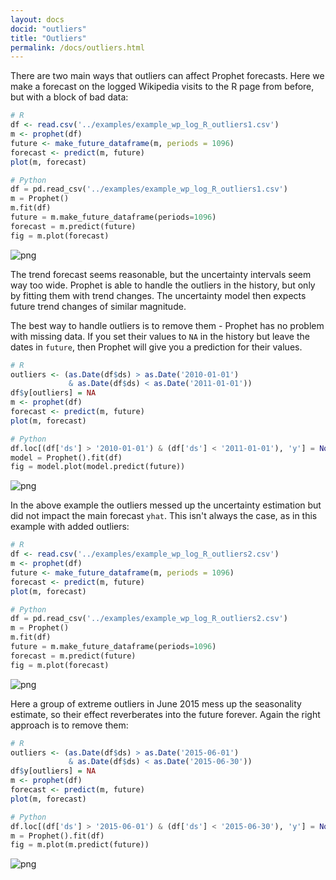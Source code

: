 ```yaml
---
layout: docs
docid: "outliers"
title: "Outliers"
permalink: /docs/outliers.html
---
```

There are two main ways that outliers can affect Prophet forecasts. Here we make a forecast on the logged Wikipedia visits to the R page from before, but with a block of bad data:

```R
# R
df <- read.csv('../examples/example_wp_log_R_outliers1.csv')
m <- prophet(df)
future <- make_future_dataframe(m, periods = 1096)
forecast <- predict(m, future)
plot(m, forecast)
```
```python
# Python
df = pd.read_csv('../examples/example_wp_log_R_outliers1.csv')
m = Prophet()
m.fit(df)
future = m.make_future_dataframe(periods=1096)
forecast = m.predict(future)
fig = m.plot(forecast)
```
 
![png](/prophet/static/outliers_files/outliers_4_0.png) 


The trend forecast seems reasonable, but the uncertainty intervals seem way too wide. Prophet is able to handle the outliers in the history, but only by fitting them with trend changes. The uncertainty model then expects future trend changes of similar magnitude.

The best way to handle outliers is to remove them - Prophet has no problem with missing data. If you set their values to `NA` in the history but leave the dates in `future`, then Prophet will give you a prediction for their values.

```R
# R
outliers <- (as.Date(df$ds) > as.Date('2010-01-01')
             & as.Date(df$ds) < as.Date('2011-01-01'))
df$y[outliers] = NA
m <- prophet(df)
forecast <- predict(m, future)
plot(m, forecast)
```
```python
# Python
df.loc[(df['ds'] > '2010-01-01') & (df['ds'] < '2011-01-01'), 'y'] = None
model = Prophet().fit(df)
fig = model.plot(model.predict(future))
```
 
![png](/prophet/static/outliers_files/outliers_7_0.png) 


In the above example the outliers messed up the uncertainty estimation but did not impact the main forecast `yhat`. This isn't always the case, as in this example with added outliers:

```R
# R
df <- read.csv('../examples/example_wp_log_R_outliers2.csv')
m <- prophet(df)
future <- make_future_dataframe(m, periods = 1096)
forecast <- predict(m, future)
plot(m, forecast)
```
```python
# Python
df = pd.read_csv('../examples/example_wp_log_R_outliers2.csv')
m = Prophet()
m.fit(df)
future = m.make_future_dataframe(periods=1096)
forecast = m.predict(future)
fig = m.plot(forecast)
```
 
![png](/prophet/static/outliers_files/outliers_10_0.png) 


Here a group of extreme outliers in June 2015 mess up the seasonality estimate, so their effect reverberates into the future forever. Again the right approach is to remove them:

```R
# R
outliers <- (as.Date(df$ds) > as.Date('2015-06-01')
             & as.Date(df$ds) < as.Date('2015-06-30'))
df$y[outliers] = NA
m <- prophet(df)
forecast <- predict(m, future)
plot(m, forecast)
```
```python
# Python
df.loc[(df['ds'] > '2015-06-01') & (df['ds'] < '2015-06-30'), 'y'] = None
m = Prophet().fit(df)
fig = m.plot(m.predict(future))
```
 
![png](/prophet/static/outliers_files/outliers_13_0.png) 

